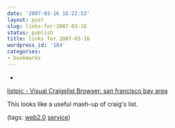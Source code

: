 ```yaml
---
date: '2007-03-16 16:22:53'
layout: post
slug: links-for-2007-03-16
status: publish
title: links for 2007-03-16
wordpress_id: '184'
categories:
- bookmarks
---
```



	
  * 
		

[listpic - Visual Craigslist Browser: san francisco bay area](http://sfbay.listpic.com/)


		

This looks like a useful maxh-up of craig's list.


		

(tags: [web2.0](http://del.icio.us/eob/web2.0) [service](http://del.icio.us/eob/service))


	



